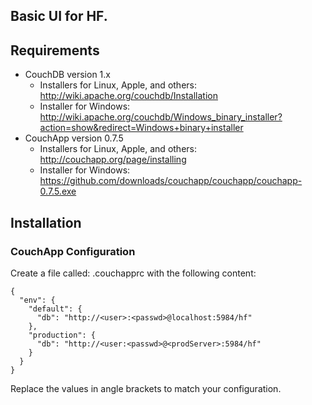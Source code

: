 ## Basic UI for HF.

## Requirements

* CouchDB version 1.x
  * Installers for Linux, Apple, and others: <http://wiki.apache.org/couchdb/Installation>
  * Installer for Windows: <http://wiki.apache.org/couchdb/Windows_binary_installer?action=show&redirect=Windows+binary+installer>
* CouchApp version 0.7.5
  * Installers for Linux, Apple, and others: <http://couchapp.org/page/installing>
  * Installer for Windows: <https://github.com/downloads/couchapp/couchapp/couchapp-0.7.5.exe>

## Installation

### CouchApp Configuration

Create a file called: .couchapprc with the following content:

    {
      "env": {
        "default": {
          "db": "http://<user>:<passwd>@localhost:5984/hf"
        },
        "production": {
          "db": "http://<user:<passwd>@<prodServer>:5984/hf"
        }
      }
    }

Replace the values in angle brackets to match your configuration.


